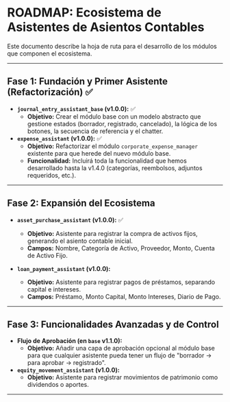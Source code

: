 # ROADMAP: Ecosistema de Asistentes de Asientos Contables

Este documento describe la hoja de ruta para el desarrollo de los módulos que componen el ecosistema.

---

## Fase 1: Fundación y Primer Asistente (Refactorización) ✅

* **`journal_entry_assistant_base` (v1.0.0):** ✅
  * **Objetivo:** Crear el módulo base con un modelo abstracto que gestione estados (borrador, registrado, cancelado), la lógica de los botones, la secuencia de referencia y el chatter.
* **`expense_assistant` (v1.0.0):** ✅
  * **Objetivo:** Refactorizar el módulo `corporate_expense_manager` existente para que herede del nuevo módulo base.
  * **Funcionalidad:** Incluirá toda la funcionalidad que hemos desarrollado hasta la v1.4.0 (categorías, reembolsos, adjuntos requeridos, etc.).

---

## Fase 2: Expansión del Ecosistema

* **`asset_purchase_assistant` (v1.0.0):** ✅
  * **Objetivo:** Asistente para registrar la compra de activos fijos, generando el asiento contable inicial.
  * **Campos:** Nombre, Categoría de Activo, Proveedor, Monto, Cuenta de Activo Fijo.

* **`loan_payment_assistant` (v1.0.0):**
  * **Objetivo:** Asistente para registrar pagos de préstamos, separando capital e intereses.
  * **Campos:** Préstamo, Monto Capital, Monto Intereses, Diario de Pago.

---

## Fase 3: Funcionalidades Avanzadas y de Control

* **Flujo de Aprobación (en `base` v1.1.0):**
  * **Objetivo:** Añadir una capa de aprobación opcional al módulo base para que cualquier asistente pueda tener un flujo de "borrador -> para aprobar -> registrado".
* **`equity_movement_assistant` (v1.0.0):**
  * **Objetivo:** Asistente para registrar movimientos de patrimonio como dividendos o aportes.

---
